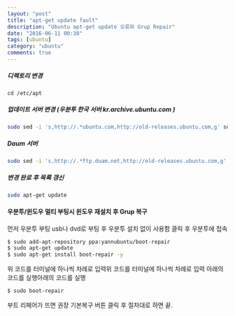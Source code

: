 ```yaml
---
layout: "post"
title: "apt-get update fault"
description: "Ubuntu apt-get update 오류와 Grup Repair"
date: "2016-06-11 00:30"
tags: [ubuntu]
category: "ubuntu"
comments: true
---
```



##### 디렉토리 변경
```text
cd /etc/apt
```

##### 업데이트 서버 변경 (우분투 한국 서버 kr.archive.ubuntu.com )
```bash
sudo sed -i 's,http://.*ubuntu.com,http://old-releases.ubuntu.com,g' sources.list
```

##### Daum 서버
```bash
sudo sed -i 's,http://.*ftp.duam.net,http://old-releases.ubuntu.com,g' sources.list
```

##### 변경 완료 후 목록 갱신
```bash
sudo apt-get update
```

#### 우분투/윈도우 멀티 부팅시 윈도우 재설치 후 Grup 복구

먼저 우분투 부팅 usb나 dvd로 부팅 후 우분투 설치 없이 사용함 클릭 후 우분투에 접속

```bash
$ sudo add-apt-repository ppa:yannubuntu/boot-repair
$ sudo apt-get update
$ sudo apt-get install boot-repair -y
```
위 코드를 터미널에 하나씩 차례로 입력위 코드를 터미널에 하나씩 차례로 입력
아래의 코드를 실행아래의 코드를 실행

```bash
$ sudo boot-repair
```

부트 리페어가 뜨면 권장 기본복구 버튼 클릭 후 절차대로 하면 끝.
